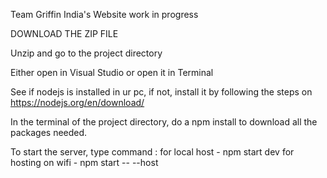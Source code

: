 Team Griffin India's Website work in progress

DOWNLOAD THE ZIP FILE

Unzip and go to the project directory

Either open in Visual Studio or open it in Terminal

See if nodejs is installed in ur pc, if not, install it by following
the steps on https://nodejs.org/en/download/

In the terminal of the project directory, do a npm install to download 
all the packages needed.

To start the server, type command :
    for local host       -  npm start dev
    for hosting on wifi  -  npm start -- --host
